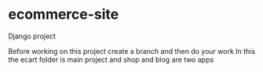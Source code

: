# ecommerce-site
Django project

Before working on this project create a branch and then do your work 
In this the ecart folder is main project and shop and blog are two apps 
